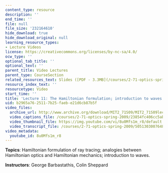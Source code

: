 ```yaml
---
content_type: resource
description: ''
end_time: ''
file: null
file_size: '232164610'
hide_download: true
hide_download_original: null
learning_resource_types:
- Lecture Videos
license: https://creativecommons.org/licenses/by-nc-sa/4.0/
ocw_type: ''
optional_tab_title: ''
optional_text: ''
parent_title: Video Lectures
parent_type: CourseSection
related_resources_text: Slides ([PDF - 3.3MB](/courses/2-71-optics-spring-2009/resources/mit2_71s09_lec11))
resource_index_text: ''
resourcetype: Video
start_time: ''
title: 'Lecture 11: The Hamiltonian formulation; introduction to waves'
uid: b2965a76-2511-7b25-faeb-e21d6cb87b5f
video_files:
  archive_url: http://www.archive.org/download/MIT2_71S09/MIT2_71S09lec11_300k.mp4
  video_captions_file: /courses/2-71-optics-spring-2009/23854fc406cc5abda6f70c8043a23cd4_8u0Mfs1m_r8.vtt
  video_thumbnail_file: https://img.youtube.com/vi/8u0Mfs1m_r8/default.jpg
  video_transcript_file: /courses/2-71-optics-spring-2009/5051303007648d4e7fb515c8d69193d0_8u0Mfs1m_r8.pdf
video_metadata:
  youtube_id: 8u0Mfs1m_r8
---
```


**Topics**: Hamiltonian formulation of ray tracing; analogies between Hamiltonian optics and Hamiltonian mechanics; introduction to waves.

**Instructors**: George Barbastathis, Colin Sheppard

